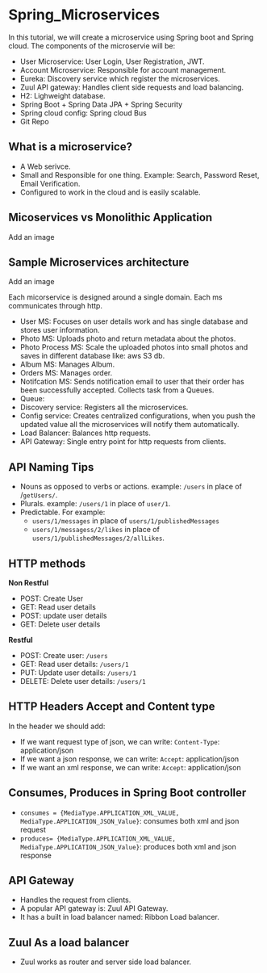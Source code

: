 # Spring_Microservices

In this tutorial, we will create a microservice using Spring boot and Spring cloud. The components of the microservie will be:

* User Microservice: User Login, User Registration, JWT.
* Account Microservice: Responsible for account management.
* Eureka: Discovery service which register the microservices.
* Zuul API gateway: Handles client side requests and load balancing.
* H2: Lighweight database.
* Spring Boot + Spring Data JPA + Spring Security
* Spring cloud config: Spring cloud Bus
* Git Repo

## What is a microservice?
* A Web serivce.
* Small and Responsible for one thing. Example: Search, Password Reset, Email Verification.
* Configured to work in the cloud and is easily scalable.

## Micoservices vs Monolithic Application
Add an  image

## Sample Microservices architecture
Add an image

Each micorservice is designed around a single domain. Each ms communicates through http.
* User MS: Focuses on user details work and has single database and stores user information.
* Photo MS: Uploads photo and return metadata about the photos.
* Photo Process MS: Scale the uploaded photos into small photos and saves in different database like: aws S3 db.
* Album MS: Manages Album.
* Orders MS: Manages order.
* Notifcation MS: Sends notification email to user that their order has been successfully accepted. Collects task from a Queues.
* Queue:
* Discovery service: Registers all the microservices.
* Config service: Creates centralized configurations, when you push the updated value all the microservices will notify them automatically.
* Load Balancer: Balances http requests.
* API Gateway: Single entry point for http requests from clients.

## API Naming Tips
* Nouns as opposed to verbs or actions. example: `/users` in place of /`getUsers/`.
* Plurals. example: `/users/1` in place of `user/1`.
* Predictable. For example:
    - `users/1/messages` in place of `users/1/publishedMessages`
    - `users/1/messagess/2/likes` in place of `users/1/publishedMessages/2/allLikes`.

## HTTP methods

**Non Restful**
* POST: Create User
* GET: Read user details
* POST: update user details
* GET: Delete user details

**Restful**
* POST: Create user: `/users`
* GET: Read user details: `/users/1`
* PUT: Update user details: `/users/1`
* DELETE: Delete user details: `/users/1`

## HTTP Headers Accept and Content type
In the header we should add:
* If we want request type of json, we can write: `Content-Type`: application/json
* If we want a json response, we can write: `Accept`: application/json
* If we want an xml response, we can write: `Accept`: application/json

## Consumes, Produces in Spring Boot controller
* `consumes = {MediaType.APPLICATION_XML_VALUE, MediaType.APPLICATION_JSON_Value}`: consumes both xml and json request
* `produces= {MediaType.APPLICATION_XML_VALUE, MediaType.APPLICATION_JSON_Value}`: produces both xml and json response

## API Gateway
* Handles the request from clients.
* A popular API gateway is: Zuul API Gateway.
* It has a built in load balancer named: Ribbon Load balancer.


## Zuul As a load balancer
* Zuul works as router and server side load balancer.